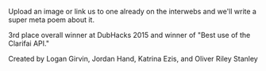 Upload an image or link us to one already on the interwebs and we'll write a super meta poem about it.

3rd place overall winner at DubHacks 2015 and winner of "Best use of the Clarifai API."

Created by Logan Girvin, Jordan Hand, Katrina Ezis, and Oliver Riley Stanley
